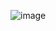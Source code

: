 ![image](https://github.com/cojic/CloudSecurityResearch/assets/102799668/0e82644d-0f67-4f95-9afd-e26032ed2808)


